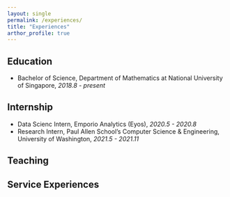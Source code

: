 ```yaml
---
layout: single
permalink: /experiences/
title: "Experiences"
arthor_profile: true
---
```

## Education
- Bachelor of Science, Department of Mathematics at National University of Singapore, *2018.8 - present*

## Internship
- Data Scienc Intern, Emporio Analytics (Eyos), *2020.5 - 2020.8*
- Research Intern, Paul Allen School’s Computer Science & Engineering, University of Washington, *2021.5 - 2021.11*

## Teaching

## Service Experiences